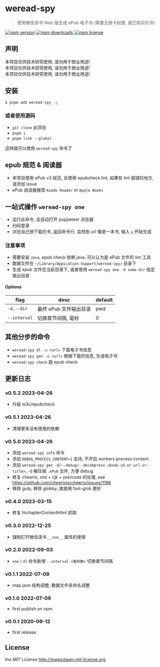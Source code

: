 # weread-spy

> 使用微信读书 Web 版生成 ePub 电子书 (需要无限卡权限, 或已购买的书)

[![npm version](https://img.shields.io/npm/v/weread-spy.svg?style=flat-square)](https://www.npmjs.com/package/weread-spy)
[![npm downloads](https://img.shields.io/npm/dm/weread-spy.svg?style=flat-square)](https://www.npmjs.com/package/weread-spy)
[![npm license](https://img.shields.io/npm/l/weread-spy.svg?style=flat-square)](http://magicdawn.mit-license.org)

## 声明

本项目仅供技术研究使用, 请勿用于商业用途!<br/>
本项目仅供技术研究使用, 请勿用于商业用途!<br/>
本项目仅供技术研究使用, 请勿用于商业用途!<br/>

## 安装

```sh
$ pnpm add weread-spy -g
```

### 或者使用源码

- `git clone` 此项目
- `pnpm i`
- `pnpm link --global`

这样就可以使用 `weread-spy` 命令了

## epub 规范 & 阅读器

- 本项目使用 ePub v3 规范, 且使用 epubcheck lint, 如果有 lint 报错的地方, 请添加 issue
- ePub 阅读器推荐 `Koodo Reader` or `Apple Books`

## 一站式操作 `weread-spy one`

- 运行此命令, 会自动打开 puppeteer 浏览器
- 扫码登录
- 浏览自己想下载的书, 返回命令行. 监控到 url 像是一本书, 输入 `y` 开始生成

### 注意事项

- 需要安装 `Java`, epub check 依赖 java, 可以认为是 ePub 文件的 lint 工具
- 数据文件在 `~/Library/Appication Support/weread-spy/` 目录下
- 生成 epub 文件在当前目录下, 或者使用 `weread-spy one -d some-dir` 指定输出目录

#### Options

| flag         | desc                   | default |
| ------------ | ---------------------- | ------- |
| `-d,--dir`   | 最终 ePub 文件输出目录 | pwd     |
| `--interval` | 切换章节间隔, 毫秒     | 0       |

## 其他分步的命令

- `weread-spy dl -u <url>` 下载电子书信息
- `weread-spy gen -u <url>` 根据下载的信息, 生成电子书
- `weread-spy check` 跑 epub check

## 更新日志

### v0.5.2 2023-04-26

- 升级 w3c/epubcheck

### v0.5.1 2023-04-26

- 清理更多没有使用的依赖

### v0.5.0 2023-04-26

- 添加 `weread-spy info` 命令
- 添加 `DEBUG_PROCESS_CONTENT=1` 支持, 不开启 workers process content
- 添加 `weread-spy gen -D/--debug/--decompress <book-id-or-url-or-title>`, `-D` 解压缩 `.ePub` 文件, 方便 debug
- 修复 cheerio, xml + cjk + pre/code 的处理, see https://github.com/cheeriojs/cheerio/issues/1198
- 移除 gulp, 移除 globby, 直接用 fast-glob 更好

### v0.4.0 2023-03-15

- 修复 htchapterContentHtml 抓取

### v0.3.0 2022-12-25

- 强制打开微信读书 `__vue__` 属性的使用

### v0.2.0 2022-09-03

- `one` / `dl` 命令新增 `--interval <毫秒数>` 切换章节间隔

### v0.1.1 2022-07-09

- map.json 结构调整, 数据文件夹命名调整

### v0.1.0 2022-07-09

- first publish on npm

### v0.0.1 2020-09-12

- first release

## License

the MIT License http://magicdawn.mit-license.org
